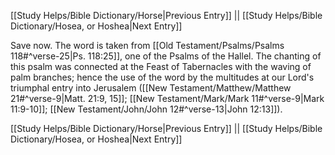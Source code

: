 [[Study Helps/Bible Dictionary/Horse|Previous Entry]]  ||  [[Study Helps/Bible Dictionary/Hosea, or Hoshea|Next Entry]]

 Save now. The word is taken from [[Old Testament/Psalms/Psalms 118#^verse-25|Ps. 118:25]], one of the Psalms of the Hallel. The chanting of this psalm was connected at the Feast of Tabernacles with the waving of palm branches; hence the use of the word by the multitudes at our Lord's triumphal entry into Jerusalem ([[New Testament/Matthew/Matthew 21#^verse-9|Matt. 21:9, 15]]; [[New Testament/Mark/Mark 11#^verse-9|Mark 11:9-10]]; [[New Testament/John/John 12#^verse-13|John 12:13]]).

[[Study Helps/Bible Dictionary/Horse|Previous Entry]]  ||  [[Study Helps/Bible Dictionary/Hosea, or Hoshea|Next Entry]]